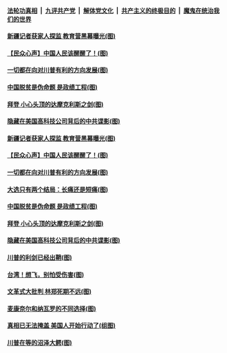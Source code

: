 

####  [法轮功真相](../../../../basic/blob/master/README.md?t=12220631) &nbsp;|&nbsp; [九评共产党](../../../../9ping.md/blob/master/README.md?t=12220631) &nbsp;|&nbsp; [解体党文化](../../../../jtdwh.md/blob/master/README.md?t=12220631)  &nbsp;|&nbsp; [共产主义的终极目的](../../../../gczydzjmd.md/blob/master/README.md?t=12220631) &nbsp;|&nbsp; [魔鬼在统治我们的世界](../../../../mgztzwmdsj.md/blob/master/README.md?t=12220631) 

#### [新疆记者获家人探监 教育营黑幕曝光(图)](../pages/p4/956517.md?t=12220631) 

#### [【民众心声】中国人民该醒醒了！(图)](../pages/p4/956239.md?t=12220631) 

#### [一切都在向对川普有利的方向发展(图)](../pages/p4/956511.md?t=12220631) 

#### [中国脱贫是伪命题 是政绩工程(图)](../pages/p4/956502.md?t=12220631) 

#### [拜登 小心头顶的达摩克利斯之剑(图)](../pages/p4/956498.md?t=12220631) 

#### [隐藏在美国高科技公司背后的中共谍影(图)](../pages/p4/956497.md?t=12220631) 




#### [新疆记者获家人探监 教育营黑幕曝光(图)](../pages/p4/956517.md?t=12220631) 

#### [【民众心声】中国人民该醒醒了！(图)](../pages/p4/956239.md?t=12220631) 


#### [一切都在向对川普有利的方向发展(图)](../pages/p4/956511.md?t=12220631) 

#### [大选只有两个结局：长痛还是短痛(图)](../pages/p4/956505.md?t=12220631) 

#### [中国脱贫是伪命题 是政绩工程(图)](../pages/p4/956502.md?t=12220631) 

#### [拜登 小心头顶的达摩克利斯之剑(图)](../pages/p4/956498.md?t=12220631) 

#### [隐藏在美国高科技公司背后的中共谍影(图)](../pages/p4/956497.md?t=12220631) 

#### [川普的利剑已经出鞘(图)](../pages/p4/956494.md?t=12220631) 


#### [台湾！想飞，别怕受伤害(图)](../pages/p4/956438.md?t=12220631) 

#### [文革式大批判 林郑死期不远(图)](../pages/p4/956414.md?t=12220631) 

#### [麦康奈尔和纳瓦罗的不同选择(图)](../pages/p4/956415.md?t=12220631) 

#### [真相已无法掩盖 美国人开始行动了(组图)](../pages/p4/956396.md?t=12220631) 

#### [川普在等的沼泽大鳄(图)](../pages/p4/956412.md?t=12220631) 



